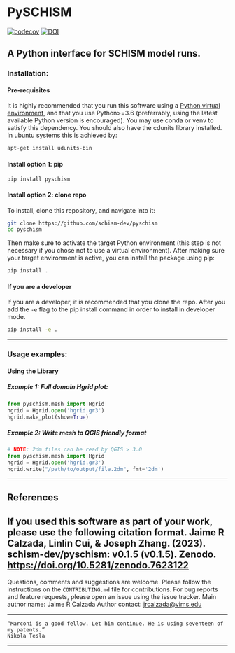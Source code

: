 # PySCHISM
[![codecov](https://codecov.io/gh/schism-dev/pyschism/branch/main/graph/badge.svg?token=VE9PHEACBZ)](https://codecov.io/gh/schism-dev/pyschism)
[![DOI](https://zenodo.org/badge/233075737.svg)](https://zenodo.org/badge/latestdoi/233075737)

## A Python interface for SCHISM model runs.

### Installation:

#### Pre-requisites
It is highly recommended that you run this software using a [Python virtual environment](https://gist.github.com/jreniel/c2dd4f2f68f9d8172355461b5337f236), and that you use Python>=3.6 (preferrably, using the latest available Python version is encouraged). You may use conda or venv to satisfy this dependency.
You should also have the cdunits library installed. In ubuntu systems this is achieved by:
```bash
apt-get install udunits-bin
```


#### Install option 1: pip
```bash
pip install pyschism
```

#### Install option 2: clone repo
To install, clone this repository, and navigate into it:
``` bash
git clone https://github.com/schism-dev/pyschism
cd pyschism
```
Then make sure to activate the target Python environment (this step is not necessary if you chose not to use a virtual environment).
After making sure your target environment is active, you can install the package using pip:

```bash
pip install .
```

#### If you are a developer
If you are a developer, it is recommended that you clone the repo.
After you add the `-e` flag to the pip install command in order to install in developer mode.

```bash
pip install -e .
```
---
### Usage examples:

#### Using the Library

##### Example 1: Full domain Hgrid plot:
``` python
from pyschism.mesh import Hgrid
hgrid = Hgrid.open('hgrid.gr3')
hgrid.make_plot(show=True)
```

##### Example 2: Write mesh to QGIS friendly format
```python
# NOTE: 2dm files can be read by QGIS > 3.0
from pyschism.mesh import Hgrid
hgrid = Hgrid.open('hgrid.gr3')
hgrid.write("/path/to/output/file.2dm", fmt='2dm')
```
---
## References

If you used this software as part of your work, please use the following citation format.
Jaime R Calzada, Linlin Cui, & Joseph Zhang. (2023). schism-dev/pyschism: v0.1.5 (v0.1.5). Zenodo. https://doi.org/10.5281/zenodo.7623122
---



Questions, comments and suggestions are welcome. Please follow the instructions on the `CONTRIBUTING.md` file for contributions. For bug reports and feature requests, please open an issue using the issue tracker.
Main author name: Jaime R Calzada
Author contact: jrcalzada@vims.edu


---
    “Marconi is a good fellow. Let him continue. He is using seventeen of my patents.”
    Nikola Tesla
---
